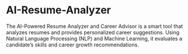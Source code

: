 # AI-Resume-Analyzer
The AI-Powered Resume Analyzer and Career Advisor is a smart tool that analyzes resumes and provides personalized career suggestions. Using Natural Language Processing (NLP) and Machine Learning, it evaluates a candidate’s skills and career growth recommendations.

